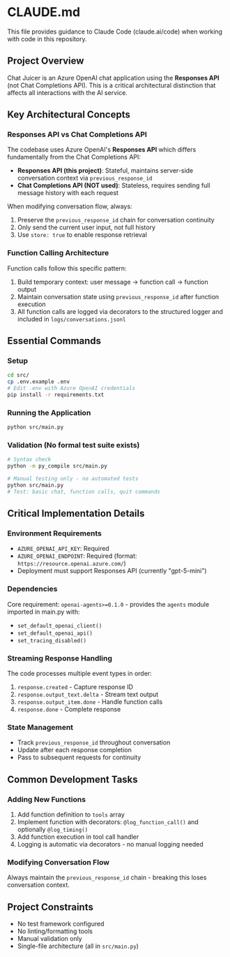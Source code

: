# CLAUDE.md

This file provides guidance to Claude Code (claude.ai/code) when working with code in this repository.

## Project Overview

Chat Juicer is an Azure OpenAI chat application using the **Responses API** (not Chat Completions API). This is a critical architectural distinction that affects all interactions with the AI service.

## Key Architectural Concepts

### Responses API vs Chat Completions API
The codebase uses Azure OpenAI's **Responses API** which differs fundamentally from the Chat Completions API:

- **Responses API (this project)**: Stateful, maintains server-side conversation context via `previous_response_id`
- **Chat Completions API (NOT used)**: Stateless, requires sending full message history with each request

When modifying conversation flow, always:
1. Preserve the `previous_response_id` chain for conversation continuity
2. Only send the current user input, not full history
3. Use `store: true` to enable response retrieval

### Function Calling Architecture
Function calls follow this specific pattern:
1. Build temporary context: user message → function call → function output  
2. Maintain conversation state using `previous_response_id` after function execution
3. All function calls are logged via decorators to the structured logger and included in `logs/conversations.jsonl`

## Essential Commands

### Setup
```bash
cd src/
cp .env.example .env
# Edit .env with Azure OpenAI credentials
pip install -r requirements.txt
```

### Running the Application
```bash
python src/main.py
```

### Validation (No formal test suite exists)
```bash
# Syntax check
python -m py_compile src/main.py

# Manual testing only - no automated tests
python src/main.py
# Test: basic chat, function calls, quit commands
```

## Critical Implementation Details

### Environment Requirements
- `AZURE_OPENAI_API_KEY`: Required
- `AZURE_OPENAI_ENDPOINT`: Required (format: `https://resource.openai.azure.com/`)
- Deployment must support Responses API (currently "gpt-5-mini")

### Dependencies
Core requirement: `openai-agents>=0.1.0` - provides the `agents` module imported in main.py with:
- `set_default_openai_client()`
- `set_default_openai_api()`  
- `set_tracing_disabled()`

### Streaming Response Handling
The code processes multiple event types in order:
1. `response.created` - Capture response ID
2. `response.output_text.delta` - Stream text output
3. `response.output_item.done` - Handle function calls
4. `response.done` - Complete response

### State Management
- Track `previous_response_id` throughout conversation
- Update after each response completion
- Pass to subsequent requests for continuity

## Common Development Tasks

### Adding New Functions
1. Add function definition to `tools` array
2. Implement function with decorators: `@log_function_call()` and optionally `@log_timing()`
3. Add function execution in tool call handler
4. Logging is automatic via decorators - no manual logging needed

### Modifying Conversation Flow
Always maintain the `previous_response_id` chain - breaking this loses conversation context.

## Project Constraints

- No test framework configured
- No linting/formatting tools
- Manual validation only
- Single-file architecture (all in `src/main.py`)